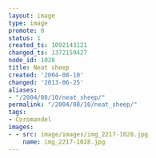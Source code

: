 ```yaml
---
layout: image
type: image
promote: 0
status: 1
created_ts: 1092143121
changed_ts: 1372159427
node_id: 1028
title: Neat sheep
created: '2004-08-10'
changed: '2013-06-25'
aliases:
- "/2004/08/10/neat_sheep/"
permalink: "/2004/08/10/neat_sheep/"
tags:
- Coromandel
images:
- - src: image/images/img_2217-1028.jpg
    name: img_2217-1028.jpg
---
```


